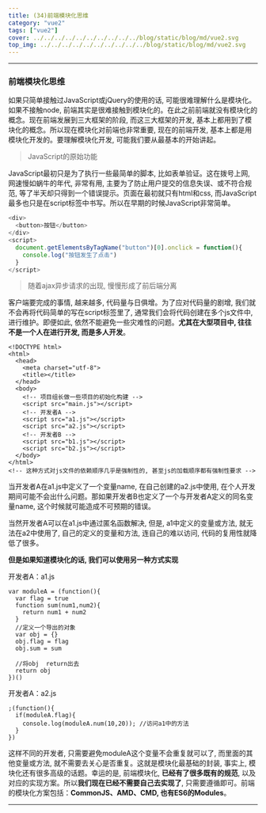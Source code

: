 ```yaml
---
title: (34)前端模块化思维
category: "vue2"
tags: ["vue2"]
cover: ../../../../../../../../../../blog/static/blog/md/vue2.svg
top_img: ../../../../../../../../../../blog/static/blog/md/vue2.svg
---
```


***

### 前端模块化思维

如果只简单接触过JavaScript或jQuery的使用的话, 可能很难理解什么是模块化。如果不接触node, 前端其实是很难接触到模块化的。在此之前前端就没有模块化的概念。现在前端发展到三大框架的阶段, 而这三大框架的开发, 基本上都用到了模块化的概念。所以现在模块化对前端也非常重要, 现在的前端开发, 基本上都是用模块化开发的。要理解模块化开发, 可能我们要从最基本的开始讲起。

> JavaScript的原始功能

JavaScript最初只是为了执行一些最简单的脚本, 比如表单验证。这在拨号上网, 网速慢如蜗牛的年代, 非常有用, 主要为了防止用户提交的信息失误、或不符合规范, 等了半天却只得到一个错误提示。页面在最初就只有html和css, 而JavaScript最多也只是在script标签中书写。所以在早期的时候JavaScript非常简单。


```js js
<div>
  <button>按钮</button>
</div>
<script>
  document.getElementsByTagName("button")[0].onclick = function(){
    console.log("按钮发生了点击")
  }
</script>
```


> 随着ajax异步请求的出现, 慢慢形成了前后端分离

客户端要完成的事情, 越来越多, 代码量与日俱增。为了应对代码量的剧增, 我们就不会再将代码简单的写在script标签里了, 通常我们会将代码创建在多个js文件中, 进行维护。即便如此, 依然不能避免一些灾难性的问题。**尤其在大型项目中, 往往不是一个人在进行开发, 而是多人开发**。


    <!DOCTYPE html>
    <html>
      <head>
        <meta charset="utf-8">
        <title></title>
      </head>
      <body>
        <!-- 项目组长做一些项目的初始化构建 -->
        <script src="main.js"></script>
        <!-- 开发者A -->
        <script src="a1.js"></script>
        <script src="a2.js"></script>
        <!-- 开发者B -->
        <script src="b1.js"></script>
        <script src="b2.js"></script>
      </body>
    </html>
    <!-- 这种方式对js文件的依赖顺序几乎是强制性的, 甚至js的加载顺序都有强制性要求 -->

当开发者A在a1.js中定义了一个变量name, 在自己创建的a2.js中使用, 在个人开发期间可能不会出什么问题。那如果开发者B也定义了一个与开发者A定义的同名变量name, 这个时候就可能造成不可预期的错误。

当然开发者A可以在a1.js中通过匿名函数解决, 但是, a1中定义的变量或方法, 就无法在a2中使用了, 自己的定义的变量和方法, 连自己的难以访问, 代码的复用性就降低了很多。

**但是如果知道模块化的话, 我们可以使用另一种方式实现**

开发者A：a1.js

    var moduleA = (function(){
      var flag = true
      function sum(num1,num2){
        return num1 + num2
      }
      //定义一个导出的对象
      var obj = {}
      obj.flag = flag
      obj.sum = sum
      
      //将obj  return出去
      return obj
    })()


开发者A：a2.js

    ;(function(){
      if(moduleA.flag){
        console.log(moduleA.num(10,20)); //访问a1中的方法
      }  
    })


这样不同的开发者, 只需要避免moduleA这个变量不会重复就可以了, 而里面的其他变量或方法, 就不需要去关心是否重复。这就是模块化最基础的封装, 事实上, 模块化还有很多高级的话题。幸运的是, 前端模块化, **已经有了很多既有的规范**, 以及对应的实现方案。所以**我们现在已经不需要自己去实现了**, 只需要遵循即可。前端的模块化方案包括：**CommonJS、AMD、CMD, 也有ES6的Modules**。


***